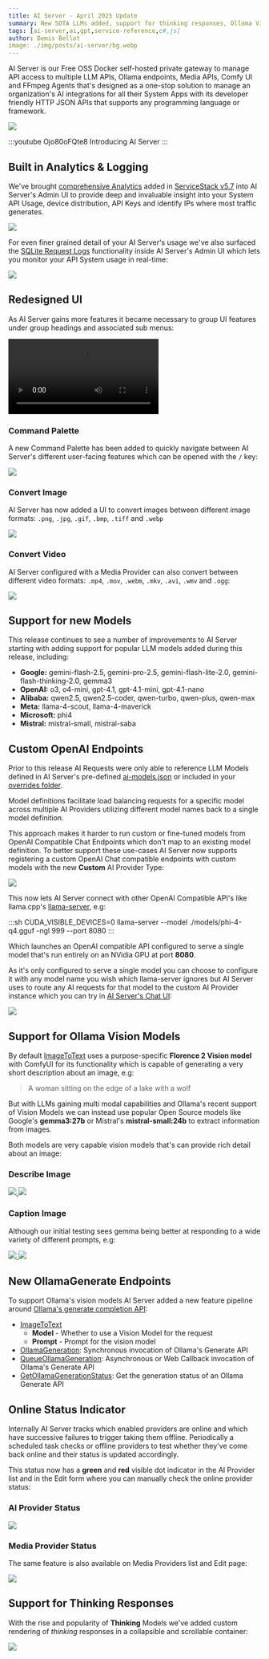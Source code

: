 ```yaml
---
title: AI Server - April 2025 Update
summary: New SOTA LLMs added, support for thinking responses, Ollama Vision Models & Generate API
tags: [ai-server,ai,gpt,service-reference,c#,js]
author: Demis Bellot
image: ./img/posts/ai-server/bg.webp
---
```


AI Server is our Free OSS Docker self-hosted private gateway to manage API access to multiple LLM APIs, Ollama endpoints, Media APIs, Comfy UI and FFmpeg Agents that's designed as a one-stop solution to manage an organization's AI integrations for all their System Apps with its developer friendly HTTP JSON APIs that supports any programming language or framework.

[![](/img/svgs/ai-server-overview.svg)](https://openai.servicestack.net)

:::youtube Ojo80oFQte8
Introducing AI Server
:::

## Built in Analytics & Logging

We've brought [comprehensive Analytics](https://docs.servicestack.net/admin-ui-analytics) added in [ServiceStack v5.7](https://docs.servicestack.net/releases/v8_07) 
into AI Server's Admin UI to provide deep and invaluable insight into your System API Usage, device distribution, 
API Keys and identify IPs where most traffic generates.

[![](/img/posts/ai-server-2025-04/ai-server-analytics.webp)](https://docs.servicestack.net/admin-ui-analytics)

For even finer grained detail of your AI Server's usage we've also surfaced the [SQLite Request Logs](https://docs.servicestack.net/sqlite-request-logs) 
functionality inside AI Server's Admin UI which lets you monitor your API System usage in real-time:

[![](/img/posts/ai-server-2025-04/ai-server-logging.webp)](https://docs.servicestack.net/admin-ui-profiling)

## Redesigned UI

As AI Server gains more features it became necessary to group UI features under group headings and associated
sub menus:

<video controls>
  <source src="https://media.servicestack.com/videos/ai-server-command-palette.mp4" type="video/mp4" />
</video>

### Command Palette

A new Command Palette has been added to quickly navigate between AI Server's different user-facing features
which can be opened with the `/` key:

![](/img/posts/ai-server-2025-04/ai-server-command-palette.webp)

### Convert Image

AI Server has now added a UI to convert images between different image formats: 
`.png`, `.jpg`, `.gif`, `.bmp`, `.tiff` and `.webp`

![](/img/posts/ai-server-2025-04/convert-image.webp)

### Convert Video

AI Server configured with a Media Provider can also convert between different video formats: 
`.mp4`, `.mov`, `.webm`, `.mkv`, `.avi`, `.wmv` and `.ogg`:

![](/img/posts/ai-server-2025-04/convert-video.webp)

## Support for new Models

This release continues to see a number of improvements to AI Server starting with adding support for popular LLM models added during this release, including:

- **Google:** gemini-flash-2.5, gemini-pro-2.5, gemini-flash-lite-2.0, gemini-flash-thinking-2.0, gemma3
- **OpenAI:** o3, o4-mini, gpt-4.1, gpt-4.1-mini, gpt-4.1-nano
- **Alibaba:** qwen2.5, qwen2.5-coder, qwen-turbo, qwen-plus, qwen-max
- **Meta:** llama-4-scout, llama-4-maverick
- **Microsoft:** phi4
- **Mistral:** mistral-small, mistral-saba

## Custom OpenAI Endpoints

Prior to this release AI Requests were only able to reference LLM Models defined in AI Server's pre-defined 
[ai-models.json](https://github.com/ServiceStack/ai-server/blob/main/AiServer/wwwroot/lib/data/ai-models.json)
or included in your [overrides folder](https://docs.servicestack.net/ai-server/configuration#custom-definitions).

Model definitions facilitate load balancing requests for a specific model across multiple AI Providers
utilizing different model names back to a single model definition.

This approach makes it harder to run custom or fine-tuned models from OpenAI Compatible Chat Endpoints 
which don't map to an existing model definition. To better support these use-cases AI Server now supports
registering a custom OpenAI Chat compatible endpoints with custom models with the new **Custom** AI Provider Type:

[![](/img/posts/ai-server-2025-04/custom-openai-provider.webp)](https://docs.servicestack.net/ai-server/)

This now lets AI Server connect with other OpenAI Compatible API's like llama.cpp's
[llama-server](https://github.com/ggml-org/llama.cpp?tab=readme-ov-file#llama-server), e.g:

:::sh
CUDA_VISIBLE_DEVICES=0 llama-server --model ./models/phi-4-q4.gguf -ngl 999 --port 8080
:::

Which launches an OpenAI compatible API configured to serve a single model that's run entirely on an 
NVidia GPU at port **8080**. 

As it's only configured to serve a single model you can choose to configure it with any model name you wish 
which llama-server ignores but AI Server uses to route any AI requests for that model to the custom AI Provider
instance which you can try in [AI Server's Chat UI](https://docs.servicestack.net/ai-server/chat):

[![](/img/posts/ai-server-2025-04/custom-openai-provider-chat.webp)](https://docs.servicestack.net/ai-server/chat)

## Support for Ollama Vision Models

By default [ImageToText](/ai-server/image-to-text) uses a purpose-specific **Florence 2 Vision model** with ComfyUI for its functionality which is capable of generating a very short description about an image, e.g:

> A woman sitting on the edge of a lake with a wolf

But with LLMs gaining multi modal capabilities and Ollama's recent support of Vision Models we can instead use popular
Open Source models like Google's **gemma3:27b** or Mistral's **mistral-small:24b** to extract information from images.

Both models are very capable vision models that's can provide rich detail about an image:

### Describe Image

<div class="not-prose mt-8 grid grid-cols-2 gap-4">
    <a class="block group border dark:border-gray-800 hover:border-indigo-700 dark:hover:border-indigo-700 flex flex-col justify-between" href="/img/posts/ai-server-2025-04/gemma3-describe.png">
        <img class="p-2" src="/img/posts/ai-server-2025-04/gemma3-describe.png" />
    </a>
    <a class="block group border dark:border-gray-800 hover:border-indigo-700 dark:hover:border-indigo-700 flex flex-col justify-between" href="/img/posts/ai-server-2025-04/mistral-small-describe.png">
        <img class="p-2" src="/img/posts/ai-server-2025-04/mistral-small-describe.png" />
    </a>
</div>

### Caption Image

Although our initial testing sees gemma being better at responding to a wide variety of different prompts, e.g:

<div class="not-prose mt-8 grid grid-cols-2 gap-4">
    <a class="block group border dark:border-gray-800 hover:border-indigo-700 dark:hover:border-indigo-700 flex flex-col justify-between" href="/img/posts/ai-server-2025-04/gemma3-caption.png">
        <img class="p-2" src="/img/posts/ai-server-2025-04/gemma3-caption.png" />
    </a>
    <a class="block group border dark:border-gray-800 hover:border-indigo-700 dark:hover:border-indigo-700 flex flex-col justify-between" href="/img/posts/ai-server-2025-04/mistral-small-caption.png">
        <img class="p-2" src="/img/posts/ai-server-2025-04/mistral-small-caption.png" />
    </a>
</div>

## New OllamaGenerate Endpoints

To support Ollama's vision models AI Server added a new feature pipeline around
[Ollama's generate completion API](https://github.com/ollama/ollama/blob/main/docs/api.md#generate-a-completion):

- [ImageToText](https://openai.servicestack.net/ui/ImageToText)
  - **Model** - Whether to use a Vision Model for the request
  - **Prompt** - Prompt for the vision model
- [OllamaGeneration](https://openai.servicestack.net/ui/OllamaGeneration): Synchronous invocation of Ollama's Generate API
- [QueueOllamaGeneration](https://openai.servicestack.net/ui/QueueOllamaGeneration): Asynchronous or Web Callback invocation of Ollama's Generate API
- [GetOllamaGenerationStatus](https://openai.servicestack.net/ui/GetOllamaGenerationStatus): Get the generation status of an Ollama Generate API

## Online Status Indicator

Internally AI Server tracks which enabled providers are online and which have successive failures to
trigger taking them offline. Periodically a scheduled task checks or offline providers to test whether
they've come back online and their status is updated accordingly.

This status now has a **green** and **red** visible dot indicator in the AI Provider list and in 
the Edit form where you can manually check the online provider status:

### AI Provider Status

![](/img/posts/ai-server-2025-04/online-status.webp)

### Media Provider Status

The same feature is also available on Media Providers list and Edit page:

![](/img/posts/ai-server-2025-04/online-status-media.webp)

## Support for Thinking Responses

With the rise and popularity of **Thinking** Models we've added custom rendering of *thinking* responses in a collapsible
and scrollable container:

[![](/img/posts/ai-server-2025-04/ai-server-thinking.png)](https://docs.servicestack.net/ai-server/chat)
